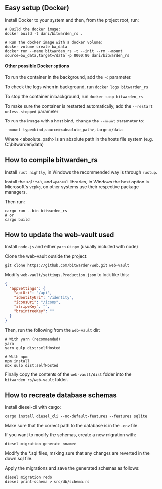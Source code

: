 ## Easy setup (Docker)
Install Docker to your system and then, from the project root, run:
```
# Build the docker image:
docker build -t dani/bitwarden_rs .

# Run the docker image with a docker volume:
docker volume create bw_data
docker run --name bitwarden_rs -t --init --rm --mount source=bw_data,target=/data -p 8000:80 dani/bitwarden_rs
```

#### Other possible Docker options

To run the container in the background, add the `-d` parameter.

To check the logs when in background, run `docker logs bitwarden_rs`

To stop the container in background, run `docker stop bitwarden_rs`

To make sure the container is restarted automatically, add the `--restart unless-stopped` parameter

To run the image with a host bind, change the `--mount` parameter to:
```
--mount type=bind,source=<absolute_path>,target=/data
```
Where <absolute_path> is an absolute path in the hosts file system (e.g. C:\bitwarden\data)


## How to compile bitwarden_rs
Install `rust nightly`, in Windows the recommended way is through `rustup`.

Install the `sqlite3`, and `openssl` libraries, in Windows the best option is Microsoft's `vcpkg`,
on other systems use their respective package managers.

Then run:
```
cargo run --bin bitwarden_rs
# or
cargo build
```

## How to update the web-vault used
Install `node.js` and either `yarn` or `npm` (usually included with node)

Clone the web-vault outside the project:
```
git clone https://github.com/bitwarden/web.git web-vault
```

Modify `web-vault/settings.Production.json` to look like this:
```json
{
  "appSettings": {
    "apiUri": "/api",
    "identityUri": "/identity",
    "iconsUri": "/icons",
    "stripeKey": "",
    "braintreeKey": ""
  }
}
```

Then, run the following from the `web-vault` dir:
```
# With yarn (recommended)
yarn
yarn gulp dist:selfHosted

# With npm
npm install
npx gulp dist:selfHosted
```

Finally copy the contents of the `web-vault/dist` folder into the `bitwarden_rs/web-vault` folder.

## How to recreate database schemas
Install diesel-cli with cargo:
```
cargo install diesel_cli --no-default-features --features sqlite
```

Make sure that the correct path to the database is in the `.env` file.

If you want to modify the schemas, create a new migration with:
```
diesel migration generate <name>
```

Modify the *.sql files, making sure that any changes are reverted in the down.sql file.

Apply the migrations and save the generated schemas as follows:
```
diesel migration redo
diesel print-schema > src/db/schema.rs
```
